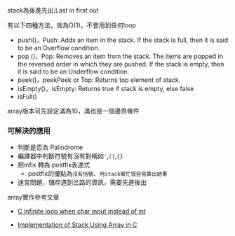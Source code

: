 stack為後進先出,Last in first out

有以下四種方法，皆為O(1)，不會用到任何loop
* push()，Push: Adds an item in the stack. If the stack is full, then it is said to be an Overflow condition.
* pop ()，Pop: Removes an item from the stack. The items are popped in the reversed order in which they are pushed. If the stack is empty, then it is said to be an Underflow condition.
* peek()，peekPeek or Top: Returns top element of stack.
* isEmpty()，isEmpty: Returns true if stack is empty, else false
* isFull()

array版本可先設定滿為10，滿也是一個邊界條件

### 可解決的應用
* 判斷是否為 Palindrome
* 編譯器中判斷符號有沒有對稱如`'`,`()`,`{}`
* 把infix 轉為 postfix表達式
	* postfix的優點為`沒有括號`、`用stack幫忙很容易算出結果`
* 迷宮問題，儲存遇到岔路的資訊，需要先進後出

array實作參考文章
* [C infinite loop when char input instead of int](https://stackoverflow.com/questions/53056369/c-infinite-loop-when-char-input-instead-of-int)

* [Implementation of Stack Using Array in C](https://www.programming9.com/programs/c-programs/302-implementation-of-stack-using-array-in-c)